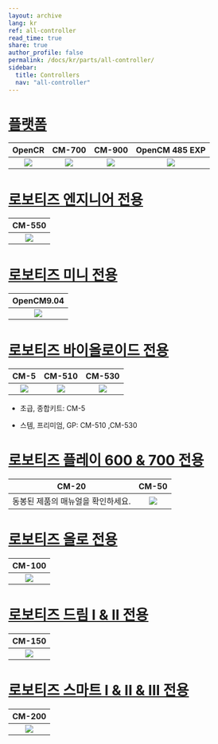 ```yaml
---
layout: archive
lang: kr
ref: all-controller
read_time: true
share: true
author_profile: false
permalink: /docs/kr/parts/all-controller/
sidebar:
  title: Controllers
  nav: "all-controller"
---
```


# [플랫폼](#플랫폼)

|                                                 OpenCR                                                  |                                               CM-700                                                |                                               CM-900                                                |                                                   OpenCM 485 EXP                                                   |
| :-----------------------------------------------------------------------------------------------------: | :-------------------------------------------------------------------------------------------------: | :-------------------------------------------------------------------------------------------------: | :----------------------------------------------------------------------------------------------------------------: |
| [![](/assets/images/parts/controller/opencr10/opencr_product.png)](/docs/kr/parts/controller/opencr10/) | [![](/assets/images/parts/controller/cm-700/cm-700_product.jpg)](/docs/kr/parts/controller/cm-700/) | [![](/assets/images/parts/controller/cm-900/cm-900_product.jpg)](/docs/kr/parts/controller/cm-900/) | [![](/assets/images/parts/controller/opencm904/opencm485exp_product.jpg)](/docs/kr/parts/controller/opencm485exp/) |

# [로보티즈 엔지니어 전용](#로보티즈-엔지니어-전용)

|                                               CM-550                                                |
| :-------------------------------------------------------------------------------------------------: |
| [![](/assets/images/parts/controller/cm-550/cm-550_product.png)](/docs/kr/parts/controller/cm-550/) |

# [로보티즈 미니 전용](#로보티즈-미니-전용)

|                                                  OpenCM9.04                                                  |
| :----------------------------------------------------------------------------------------------------------: |
| [![](/assets/images/parts/controller/opencm904/opencm904_product.png)](/docs/kr/parts/controller/opencm904/) |

# [로보티즈 바이올로이드 전용](#로보티즈-바이올로이드-전용)

|                                             CM-5                                              |                                               CM-510                                                |                                               CM-530                                                |
| :-------------------------------------------------------------------------------------------: | :-------------------------------------------------------------------------------------------------: | :-------------------------------------------------------------------------------------------------: |
| [![](/assets/images/parts/controller/cm-5/cm-5_product.jpg)](/docs/kr/parts/controller/cm-5/) | [![](/assets/images/parts/controller/cm-510/cm-510_product.jpg)](/docs/kr/parts/controller/cm-510/) | [![](/assets/images/parts/controller/cm-530/cm-530_product.png)](/docs/kr/parts/controller/cm-530/) |

- 초급, 종합키트: CM-5

- 스템, 프리미엄, GP: CM-510 ,CM-530

# [로보티즈 플레이 600 & 700 전용](#로보티즈-플레이-600--700-전용)

|               CM-20                |                                              CM-50                                               |
| :--------------------------------: | :----------------------------------------------------------------------------------------------: |
| 동봉된 제품의 매뉴얼을 확인하세요. | [![](/assets/images/parts/controller/cm-50/cm-50_product.png)](/docs/kr/parts/controller/cm-50/) |

# [로보티즈 올로 전용](#로보티즈-올로-전용)

|                                               CM-100                                                |
| :-------------------------------------------------------------------------------------------------: |
| [![](/assets/images/parts/controller/cm-100/cm-100_product.jpg)](/docs/kr/parts/controller/cm-100/) |

# [로보티즈 드림 I & II 전용](#로보티즈-드림-i--ii-전용)

|                                               CM-150                                                |
| :-------------------------------------------------------------------------------------------------: |
| [![](/assets/images/parts/controller/cm-150/cm-150_product.jpg)](/docs/kr/parts/controller/cm-150/) |

# [로보티즈 스마트 I & II & III 전용](#로보티즈-스마트-i--ii--iii-전용)

|                                           CM-200                                            |
| :-----------------------------------------------------------------------------------------: |
| [![](/assets/images/parts/controller/cm-200/cm_200.jpg)](/docs/kr/parts/controller/cm-200/) |

[ln-101]: /docs/en/parts/interface/ln-101/
[cm-5]: /docs/en/parts/controller/cm-5/
[cm-50]: /docs/en/parts/controller/cm-100/
[cm-100]: /docs/en/parts/controller/cm-100/
[cm-150]: /docs/en/parts/controller/cm-150/
[cm-200]: /docs/en/parts/controller/cm-200/
[cm-510]: /docs/en/parts/controller/cm-510/
[cm-530]: /docs/en/parts/controller/cm-530/
[cm-550]: /docs/en/parts/controller/cm-550/
[cm-700]: /docs/en/parts/controller/cm-700/
[cm-900]: /docs/en/parts/controller/cm-900/
[opencm9.04]: /docs/en/parts/controller/opencm904/
[opencm7.0]: /docs/kr/parts/controller/opencm7/
[opencm 485 exp]: /docs/en/parts/controller/opencm485exp/
[opencr]: /docs/en/parts/controller/opencr10/
[r+ task 1.0]: /docs/en/software/rplus1/task/getting_started/
[r+ manager 1.0]: /docs/en/software/rplus1/manager/
[r+ motion 1.0]: /docs/en/software/rplus1/motion/
[r+ task 2.0]: /docs/en/software/rplus2/task/
[r+ manager 2.0]: /docs/en/software/rplus2/manager/
[r+ motion 2.0]: /docs/en/software/rplus2/motion/
[r+ task 3.0]: /docs/en/software/rplustask3/
[r+ iot]: /docs/kr/software/mobile_app/rplusiot/
[r+ blcok]: /docs/en/software/rplus2/rplus2_block/
[r+ m.task]: /docs/en/software/rplus_mobile/mtask/
[r+ m.task 2.0]: /docs/en/software/rplus_mobile/mtask20/
[r+ m.mtion 2.0]: /docs/en/software/rplus_mobile/mmotion/
[r+ m.design]: /docs/en/software/rplus_mobile/mdesign/
[r+ smart]: /docs/kr/software/mobile_app/rplussmart/
[r+ play 700]: /docs/en/edu/play/play-700/#quick-start
[robotis mini]: /docs/en/software/mobile_app/mini_app/
[r+ scratch]: /docs/en/software/rplus2/scratch/
[opencm ide]: /docs/en/software/opencm_ide/getting_started/
[dynamixel sdk]: /docs/en/software/dynamixel/dynamixel_sdk/overview/
[dynamixel workbench]: /docs/en/software/dynamixel/dynamixel_workbench/
[dynamixel wizard]: /docs/en/software/rplus1/dynamixel_wizard/
[dynamixel wizard 2.0]: /docs/en/software/dynamixel/dynamixel_wizard2/
[embeded sdk(cm-510/530/700)]: /docs/en/software/embedded_sdk/
[robotis manipulator library]: /docs/en/software/robotis_manipulator_libs/
